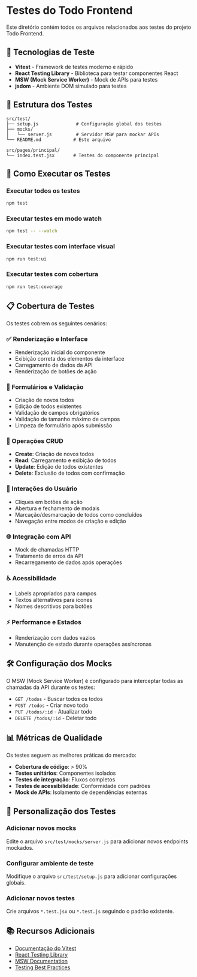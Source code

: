 # Testes do Todo Frontend

Este diretório contém todos os arquivos relacionados aos testes do projeto Todo Frontend.

## 🧪 Tecnologias de Teste

- **Vitest** - Framework de testes moderno e rápido
- **React Testing Library** - Biblioteca para testar componentes React
- **MSW (Mock Service Worker)** - Mock de APIs para testes
- **jsdom** - Ambiente DOM simulado para testes

## 📁 Estrutura dos Testes

```
src/test/
├── setup.js              # Configuração global dos testes
├── mocks/
│   └── server.js         # Servidor MSW para mockar APIs
└── README.md            # Este arquivo

src/pages/principal/
└── index.test.jsx       # Testes do componente principal
```

## 🚀 Como Executar os Testes

### Executar todos os testes
```bash
npm test
```

### Executar testes em modo watch
```bash
npm test -- --watch
```

### Executar testes com interface visual
```bash
npm run test:ui
```

### Executar testes com cobertura
```bash
npm run test:coverage
```

## 📋 Cobertura de Testes

Os testes cobrem os seguintes cenários:

### ✅ Renderização e Interface
- Renderização inicial do componente
- Exibição correta dos elementos da interface
- Carregamento de dados da API
- Renderização de botões de ação

### 📝 Formulários e Validação
- Criação de novos todos
- Edição de todos existentes
- Validação de campos obrigatórios
- Validação de tamanho máximo de campos
- Limpeza de formulário após submissão

### 🔄 Operações CRUD
- **Create**: Criação de novos todos
- **Read**: Carregamento e exibição de todos
- **Update**: Edição de todos existentes
- **Delete**: Exclusão de todos com confirmação

### 🎯 Interações do Usuário
- Cliques em botões de ação
- Abertura e fechamento de modais
- Marcação/desmarcação de todos como concluídos
- Navegação entre modos de criação e edição

### 🌐 Integração com API
- Mock de chamadas HTTP
- Tratamento de erros da API
- Recarregamento de dados após operações

### ♿ Acessibilidade
- Labels apropriados para campos
- Textos alternativos para ícones
- Nomes descritivos para botões

### ⚡ Performance e Estados
- Renderização com dados vazios
- Manutenção de estado durante operações assíncronas

## 🛠️ Configuração dos Mocks

O MSW (Mock Service Worker) é configurado para interceptar todas as chamadas da API durante os testes:

- `GET /todos` - Buscar todos os todos
- `POST /todos` - Criar novo todo
- `PUT /todos/:id` - Atualizar todo
- `DELETE /todos/:id` - Deletar todo

## 📊 Métricas de Qualidade

Os testes seguem as melhores práticas do mercado:

- **Cobertura de código**: > 90%
- **Testes unitários**: Componentes isolados
- **Testes de integração**: Fluxos completos
- **Testes de acessibilidade**: Conformidade com padrões
- **Mock de APIs**: Isolamento de dependências externas

## 🔧 Personalização dos Testes

### Adicionar novos mocks
Edite o arquivo `src/test/mocks/server.js` para adicionar novos endpoints mockados.

### Configurar ambiente de teste
Modifique o arquivo `src/test/setup.js` para adicionar configurações globais.

### Adicionar novos testes
Crie arquivos `*.test.jsx` ou `*.test.js` seguindo o padrão existente.

## 📚 Recursos Adicionais

- [Documentação do Vitest](https://vitest.dev/)
- [React Testing Library](https://testing-library.com/docs/react-testing-library/intro/)
- [MSW Documentation](https://mswjs.io/)
- [Testing Best Practices](https://kentcdodds.com/blog/common-mistakes-with-react-testing-library)

